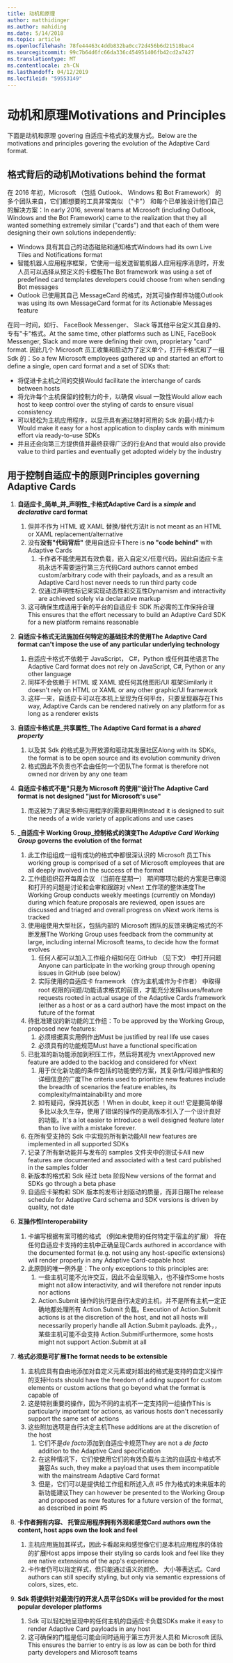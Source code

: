 ```yaml
---
title: 动机和原理
author: matthidinger
ms.author: mahiding
ms.date: 5/14/2018
ms.topic: article
ms.openlocfilehash: 78fe44463c4ddb832ba0cc72d456b6d21518bac4
ms.sourcegitcommit: 99c7b64d6fc66da336c454951406fb42cd2a7427
ms.translationtype: MT
ms.contentlocale: zh-CN
ms.lasthandoff: 04/12/2019
ms.locfileid: "59553149"
---
```

# <a name="motivations-and-principles"></a><span data-ttu-id="9fa16-102">动机和原理</span><span class="sxs-lookup"><span data-stu-id="9fa16-102">Motivations and Principles</span></span>

<span data-ttu-id="9fa16-103">下面是动机和原理 govering 自适应卡格式的发展方式。</span><span class="sxs-lookup"><span data-stu-id="9fa16-103">Below are the motivations and principles govering the evolution of the Adaptive Card format.</span></span>

## <a name="motivations-behind-the-format"></a><span data-ttu-id="9fa16-104">格式背后的动机</span><span class="sxs-lookup"><span data-stu-id="9fa16-104">Motivations behind the format</span></span>

<span data-ttu-id="9fa16-105">在 2016 年初，Microsoft （包括 Outlook、 Windows 和 Bot Framework） 的多个团队来自，它们都想要的工具非常类似 （"卡"） 和每个已单独设计他们自己的解决方案：</span><span class="sxs-lookup"><span data-stu-id="9fa16-105">In early 2016, several teams at Microsoft (including Outlook, Windows and the Bot Framework) came to the realization that they all wanted something extremely similar ("cards") and that each of them were designing their own solutions independently:</span></span>

- <span data-ttu-id="9fa16-106">Windows 具有其自己的动态磁贴和通知格式</span><span class="sxs-lookup"><span data-stu-id="9fa16-106">Windows had its own Live Tiles and Notifications format</span></span>
-  <span data-ttu-id="9fa16-107">智能机器人应用程序框架，它使用一组发送智能机器人应用程序消息时，开发人员可以选择从预定义的卡模板</span><span class="sxs-lookup"><span data-stu-id="9fa16-107">The Bot framework was using a set of predefined card templates developers could choose from when sending Bot messages</span></span>
- <span data-ttu-id="9fa16-108">Outlook 已使用其自己 MessageCard 的格式，对其可操作邮件功能</span><span class="sxs-lookup"><span data-stu-id="9fa16-108">Outlook was using its own MessageCard format for its Actionable Messages feature</span></span>

<span data-ttu-id="9fa16-109">在同一时间，如行、 FaceBook Messenger、 Slack 等其他平台定义其自身的、 专有"卡"格式。</span><span class="sxs-lookup"><span data-stu-id="9fa16-109">At the same time, other platforms such as LINE, FaceBook Messenger, Slack and more were defining their own, proprietary "card" format.</span></span> <span data-ttu-id="9fa16-110">因此几个 Microsoft 员工收集和启动为了定义单个，打开卡格式和了一组 Sdk 的：</span><span class="sxs-lookup"><span data-stu-id="9fa16-110">So a few Microsoft employees gathered up and started an effort to define a single, open card format and a set of SDKs that:</span></span>

- <span data-ttu-id="9fa16-111">将促进卡主机之间的交换</span><span class="sxs-lookup"><span data-stu-id="9fa16-111">Would facilitate the interchange of cards between hosts</span></span>
- <span data-ttu-id="9fa16-112">将允许每个主机保留的控制力的卡，以确保 visual 一致性</span><span class="sxs-lookup"><span data-stu-id="9fa16-112">Would allow each host to keep control over the styling of cards to ensure visual consistency</span></span>
- <span data-ttu-id="9fa16-113">可以轻松为主机应用程序，以显示具有通过随时可用的 Sdk 的最小精力卡</span><span class="sxs-lookup"><span data-stu-id="9fa16-113">Would make it easy for a host application to display cards with minimum effort via ready-to-use SDKs</span></span>
- <span data-ttu-id="9fa16-114">并且还会向第三方提供值并最终获得广泛的行业</span><span class="sxs-lookup"><span data-stu-id="9fa16-114">And that would also provide value to third parties and eventually get adopted widely by the industry</span></span>

## <a name="principles-governing-adaptive-cards"></a><span data-ttu-id="9fa16-115">用于控制自适应卡的原则</span><span class="sxs-lookup"><span data-stu-id="9fa16-115">Principles governing Adaptive Cards</span></span>

1.  <span data-ttu-id="9fa16-116">**自适应卡_简单_并_声明性_卡格式**</span><span class="sxs-lookup"><span data-stu-id="9fa16-116">**Adaptive Card is a _simple_ and _declarative_ card format**</span></span>

    1.  <span data-ttu-id="9fa16-117">但并不作为 HTML 或 XAML 替换/替代方法</span><span class="sxs-lookup"><span data-stu-id="9fa16-117">It is not meant as an HTML or XAML replacement/alternative</span></span>
    2.  <span data-ttu-id="9fa16-118">没有**没有"代码背后"** 使用自适应卡</span><span class="sxs-lookup"><span data-stu-id="9fa16-118">There is **no "code behind"** with Adaptive Cards</span></span>
        1. <span data-ttu-id="9fa16-119">卡作者不能使用其有效负载，嵌入自定义/任意代码，因此自适应卡主机永远不需要运行第三方代码</span><span class="sxs-lookup"><span data-stu-id="9fa16-119">Card authors cannot embed custom/arbitrary code with their payloads, and as a result an Adaptive Card host never needs to run third party code</span></span>
        2. <span data-ttu-id="9fa16-120">仅通过声明性标记来实现动态性和交互性</span><span class="sxs-lookup"><span data-stu-id="9fa16-120">Dynamism and interactivity are achieved solely via declarative markup</span></span>
    3.  <span data-ttu-id="9fa16-121">这可确保生成适用于新的平台的自适应卡 SDK 所必需的工作保持合理</span><span class="sxs-lookup"><span data-stu-id="9fa16-121">This ensures that the effort necessary to build an Adaptive Card SDK for a new platform remains reasonable</span></span>

2.  <span data-ttu-id="9fa16-122">**自适应卡格式无法施加任何特定的基础技术的使用**</span><span class="sxs-lookup"><span data-stu-id="9fa16-122">**The Adaptive Card format can't impose the use of any particular underlying technology**</span></span>

    1.  <span data-ttu-id="9fa16-123">自适应卡格式不依赖于 JavaScript， C#，Python 或任何其他语言</span><span class="sxs-lookup"><span data-stu-id="9fa16-123">The Adaptive Card format does not rely on JavaScript, C#, Python or any other language</span></span>
    2.  <span data-ttu-id="9fa16-124">同样不会依赖于 HTML 或 XAML 或任何其他图形/UI 框架</span><span class="sxs-lookup"><span data-stu-id="9fa16-124">Similarly it doesn't rely on HTML or XAML or any other graphic/UI framework</span></span>
    3.  <span data-ttu-id="9fa16-125">这样一来，自适应卡可以在本机上呈现为任何平台，只要呈现器存在</span><span class="sxs-lookup"><span data-stu-id="9fa16-125">This way, Adaptive Cards can be rendered natively on any platform for as long as a renderer exists</span></span>

3.  <span data-ttu-id="9fa16-126">**自适应卡格式是_共享属性_**</span><span class="sxs-lookup"><span data-stu-id="9fa16-126">**The Adaptive Card format is a _shared property_**</span></span>

    1.  <span data-ttu-id="9fa16-127">以及其 Sdk 的格式是为开放源和驱动其发展社区</span><span class="sxs-lookup"><span data-stu-id="9fa16-127">Along with its SDKs, the format is to be open source and its evolution community driven</span></span>
    2.  <span data-ttu-id="9fa16-128">格式因此不负责也不会由任何一个团队</span><span class="sxs-lookup"><span data-stu-id="9fa16-128">The format is therefore not owned nor driven by any one team</span></span>

4.  <span data-ttu-id="9fa16-129">**自适应卡格式不是"只是为 Microsoft 的使用"设计**</span><span class="sxs-lookup"><span data-stu-id="9fa16-129">**The Adaptive Card format is not designed "just for Microsoft's use"**</span></span>

    1.  <span data-ttu-id="9fa16-130">而这被为了满足多种应用程序的需要和用例</span><span class="sxs-lookup"><span data-stu-id="9fa16-130">Instead it is designed to suit the needs of a wide variety of applications and use cases</span></span>

5.  <span data-ttu-id="9fa16-131">**_自适应卡 Working Group_控制格式的演变**</span><span class="sxs-lookup"><span data-stu-id="9fa16-131">**The _Adaptive Card Working Group_ governs the evolution of the format**</span></span>

    1.  <span data-ttu-id="9fa16-132">此工作组组成一组有成功的格式中都很深认识的 Microsoft 员工</span><span class="sxs-lookup"><span data-stu-id="9fa16-132">This working group is comprised of a set of Microsoft employees that are all deeply involved in the success of the format</span></span>
    2.  <span data-ttu-id="9fa16-133">工作组组织召开每周会议 （当前在星期一） 期间哪项功能的方案是已审阅和打开的问题是讨论和会审和跟踪对 vNext 工作项的整体进度</span><span class="sxs-lookup"><span data-stu-id="9fa16-133">The Working Group conducts weekly meetings (currently on Monday) during which feature proposals are reviewed, open issues are discussed and triaged and overall progress on vNext work items is tracked</span></span>
    3.  <span data-ttu-id="9fa16-134">使用组使用大型社区，包括内部的 Microsoft 团队的反馈来确定格式的不断发展</span><span class="sxs-lookup"><span data-stu-id="9fa16-134">The Working Group uses feedback from the community at large, including internal Microsoft teams, to decide how the format evolves</span></span>
        1. <span data-ttu-id="9fa16-135">任何人都可以加入工作组介绍如何在 GitHub （见下文） 中打开问题</span><span class="sxs-lookup"><span data-stu-id="9fa16-135">Anyone can participate in the working group through opening issues in GitHub (see below)</span></span>
        2. <span data-ttu-id="9fa16-136">实际使用的自适应卡 framework （作为主机或作为卡作者） 中取得 root 权限的问题/功能请求格式的前景，才能充分发挥</span><span class="sxs-lookup"><span data-stu-id="9fa16-136">Issues/feature requests rooted in actual usage of the Adaptive Cards framework (either as a host or as a card author) have the most impact on the future of the format</span></span>
    4.  <span data-ttu-id="9fa16-137">待批准建议的新功能的工作组：</span><span class="sxs-lookup"><span data-stu-id="9fa16-137">To be approved by the Working Group, proposed new features:</span></span>
        1. <span data-ttu-id="9fa16-138">必须根据真实用例作出</span><span class="sxs-lookup"><span data-stu-id="9fa16-138">Must be justified by real life use cases</span></span>
        2. <span data-ttu-id="9fa16-139">必须具有的功能规范</span><span class="sxs-lookup"><span data-stu-id="9fa16-139">Must have a functional specification</span></span>
    5.  <span data-ttu-id="9fa16-140">已批准的新功能添加到积压工作，然后将其视为 vnext</span><span class="sxs-lookup"><span data-stu-id="9fa16-140">Approved new feature are added to the backlog and considered for vNext</span></span>
        1. <span data-ttu-id="9fa16-141">用于优化新功能的条件包括的功能使的方案，其复杂性/可维护性和的详细信息的广度</span><span class="sxs-lookup"><span data-stu-id="9fa16-141">The criteria used to prioritize new features include the breadth of scenarios the feature enables, its complexity/maintainability and more</span></span>
        2. <span data-ttu-id="9fa16-142">如有疑问，保持其状态 ！</span><span class="sxs-lookup"><span data-stu-id="9fa16-142">When in doubt, keep it out!</span></span> <span data-ttu-id="9fa16-143">它是要简单得多比以永久生存，使用了错误的操作的更高版本引入了一个设计良好的功能。</span><span class="sxs-lookup"><span data-stu-id="9fa16-143">It's a lot easier to introduce a well designed feature later than to live with a mistake forever.</span></span>
    6.  <span data-ttu-id="9fa16-144">在所有受支持的 Sdk 中实现的所有新功能</span><span class="sxs-lookup"><span data-stu-id="9fa16-144">All new features are implemented in all supported SDKs</span></span>
    7.  <span data-ttu-id="9fa16-145">记录了所有新功能并与发布的 samples 文件夹中的测试卡</span><span class="sxs-lookup"><span data-stu-id="9fa16-145">All new features are documented and associated with a test card published in the samples folder</span></span>
    8.  <span data-ttu-id="9fa16-146">新版本的格式和 Sdk 经过 beta 阶段</span><span class="sxs-lookup"><span data-stu-id="9fa16-146">New versions of the format and SDKs go through a beta phase</span></span>
    9.  <span data-ttu-id="9fa16-147">自适应卡架构和 SDK 版本的发布计划驱动的质量，而非日期</span><span class="sxs-lookup"><span data-stu-id="9fa16-147">The release schedule for Adaptive Card schema and SDK versions is driven by quality, not date</span></span>

6.  <span data-ttu-id="9fa16-148">**互操作性**</span><span class="sxs-lookup"><span data-stu-id="9fa16-148">**Interoperability**</span></span>
    1.  <span data-ttu-id="9fa16-149">卡编写根据有案可稽的格式 （例如未使用的任何特定于宿主的扩展） 将在任何自适应卡支持的主机中正确呈现</span><span class="sxs-lookup"><span data-stu-id="9fa16-149">Cards authored in accordance with the documented format (e.g. not using any host-specific extensions) will render properly in any Adaptive Card-capable host</span></span>
    2.  <span data-ttu-id="9fa16-150">此原则的唯一例外是：</span><span class="sxs-lookup"><span data-stu-id="9fa16-150">The only exceptions to this principles are:</span></span>
        1.  <span data-ttu-id="9fa16-151">一些主机可能不允许交互，因此不会呈现输入，也不操作</span><span class="sxs-lookup"><span data-stu-id="9fa16-151">Some hosts might not allow interactivity, and will therefore not render inputs nor actions</span></span>
        2.  <span data-ttu-id="9fa16-152">Action.Submit 操作的执行是自行决定的主机，并不是所有主机一定正确地都处理所有 Action.Submit 负载。</span><span class="sxs-lookup"><span data-stu-id="9fa16-152">Execution of Action.Submit actions is at the discretion of the host, and not all hosts will necessarily properly handle all Action.Submit payloads.</span></span> <span data-ttu-id="9fa16-153">此外，，某些主机可能不会支持 Action.Submit</span><span class="sxs-lookup"><span data-stu-id="9fa16-153">Furthermore, some hosts might not support Action.Submit at all</span></span>

7.  <span data-ttu-id="9fa16-154">**格式必须是可扩展**</span><span class="sxs-lookup"><span data-stu-id="9fa16-154">**The format needs to be extensible**</span></span>

    1.  <span data-ttu-id="9fa16-155">主机应具有自由地添加对自定义元素或对超出的格式是支持的自定义操作的支持</span><span class="sxs-lookup"><span data-stu-id="9fa16-155">Hosts should have the freedom of adding support for custom elements or custom actions that go beyond what the format is capable of</span></span>
    2.  <span data-ttu-id="9fa16-156">这是特别重要的操作，因为不同的主机不一定支持同一组操作</span><span class="sxs-lookup"><span data-stu-id="9fa16-156">This is particularly important for actions, as various hosts don't necessarily support the same set of actions</span></span>
    3.  <span data-ttu-id="9fa16-157">这些附加选项是自行决定主机</span><span class="sxs-lookup"><span data-stu-id="9fa16-157">These additions are at the discretion of the host</span></span>
        1. <span data-ttu-id="9fa16-158">它们不是*de facto*添加到自适应卡规范</span><span class="sxs-lookup"><span data-stu-id="9fa16-158">They are not a *de facto* addition to the Adaptive Card specification</span></span>
        2. <span data-ttu-id="9fa16-159">在这种情况下，它们使使用它们的有效负载与主流的自适应卡格式不兼容</span><span class="sxs-lookup"><span data-stu-id="9fa16-159">As such, they make a payload that uses them incompatible with the mainstream Adaptive Card format</span></span>
        3. <span data-ttu-id="9fa16-160">但是，它们可以是提供给工作组和所述入点 #5 作为格式的未来版本的新功能建议</span><span class="sxs-lookup"><span data-stu-id="9fa16-160">They can however be presented to the Working Group and proposed as new features for a future version of the format, as described in point #5</span></span>

8.  <span data-ttu-id="9fa16-161">**卡作者拥有内容、 托管应用程序拥有外观和感觉**</span><span class="sxs-lookup"><span data-stu-id="9fa16-161">**Card authors own the content, host apps own the look and feel**</span></span>

    1.  <span data-ttu-id="9fa16-162">主机应用施加其样式，因此卡看起来和感觉像它们是本机应用程序的体验的扩展</span><span class="sxs-lookup"><span data-stu-id="9fa16-162">Host apps impose their styling so cards look and feel like they are native extensions of the app's experience</span></span>
    2.  <span data-ttu-id="9fa16-163">卡作者仍可以指定样式，但只能通过语义的颜色、 大小等表达式。</span><span class="sxs-lookup"><span data-stu-id="9fa16-163">Card authors can still specify styling, but only via semantic expressions of colors, sizes, etc.</span></span>

9.  <span data-ttu-id="9fa16-164">**Sdk 将提供针对最流行的开发人员平台**</span><span class="sxs-lookup"><span data-stu-id="9fa16-164">**SDKs will be provided for the most popular developer platforms**</span></span>

    1.  <span data-ttu-id="9fa16-165">Sdk 可以轻松地呈现中的任何主机的自适应卡负载</span><span class="sxs-lookup"><span data-stu-id="9fa16-165">SDKs make it easy to render Adaptive Card payloads in any host</span></span>
    2.  <span data-ttu-id="9fa16-166">这可确保的门槛是低可能会同时适用于第三方开发人员和 Microsoft 团队</span><span class="sxs-lookup"><span data-stu-id="9fa16-166">This ensures the barrier to entry is as low as can be both for third party developers and Microsoft teams</span></span>
